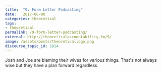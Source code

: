 ```yaml
---
title:  "9: Form Letter Podcasting"
date:   2017-06-08
categories: theoretical
tags:
- theoretical
permalink: /9-form-letter-podcasting/
external: http://theoreticalaccountability.fm/9/
image: /assets/posts/theoreticallogo.png
discourse_topic_id: 1014
---
```

Josh and Joe are blaming their wives for various things. That's not always wise but they have a plan forward regardless.
<!--more-->